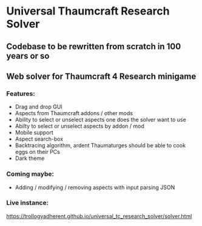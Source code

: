 # Universal Thaumcraft Research Solver
## Codebase to be rewritten from scratch in 100 years or so
## Web solver for Thaumcraft 4 Research minigame

### Features:
* Drag and drop GUI
* Aspects from Thaumcraft addons / other mods
* Ability to select or unselect aspects one does the solver want to use
* Abilty to select or unselect aspects by addon / mod
* Mobile support
* Aspect search-box
* Backtracing algorithm, ardent Thaumaturges should be able to cook eggs on their PCs
* Dark theme

### Coming maybe:
* Adding / modifying / removing aspects with input parsing JSON

### Live instance:
https://trollogyadherent.github.io/universal_tc_research_solver/solver.html
